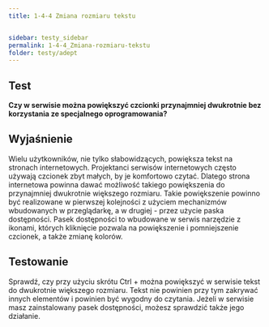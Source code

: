```yaml
---
title: 1-4-4 Zmiana rozmiaru tekstu


sidebar: testy_sidebar
permalink: 1-4-4_Zmiana-rozmiaru-tekstu
folder: testy/adept
---
```


## Test
**Czy w serwisie można powiększyć czcionki przynajmniej dwukrotnie bez korzystania ze specjalnego oprogramowania?**

## Wyjaśnienie
Wielu użytkowników, nie tylko słabowidzących, powiększa tekst na stronach internetowych. Projektanci serwisów internetowych często używają czcionek zbyt małych, by je komfortowo czytać. Dlatego strona internetowa powinna dawać możliwość takiego powiększenia do przynajmniej dwukrotnie większego rozmiaru. Takie powiększenie powinno być realizowane w pierwszej kolejności z użyciem mechanizmów wbudowanych w przeglądarkę, a w drugiej - przez użycie paska dostępności. Pasek dostępności to wbudowane w serwis narzędzie z ikonami, których kliknięcie pozwala na powiększenie i pomniejszenie czcionek, a także zmianę kolorów.

## Testowanie
Sprawdź, czy przy użyciu skrótu Ctrl + można powiększyć w serwisie tekst do dwukrotnie większego rozmiaru. Tekst nie powinien przy tym zakrywać innych elementów i powinien być wygodny do czytania. Jeżeli w serwisie masz zainstalowany pasek dostępności, możesz sprawdzić także jego działanie.

